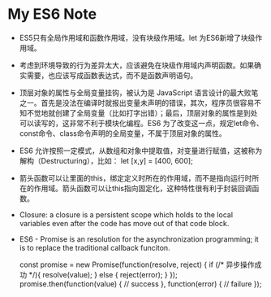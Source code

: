 # My ES6 Note
* ES5只有全局作用域和函数作用域，没有块级作用域。let 为ES6新增了块级作用域。
* 考虑到环境导致的行为差异太大，应该避免在块级作用域内声明函数。如果确实需要，也应该写成函数表达式，而不是函数声明语句。
* 顶层对象的属性与全局变量挂钩，被认为是 JavaScript 语言设计的最大败笔之一。首先是没法在编译时就报出变量未声明的错误，其次，程序员很容易不知不觉地就创建了全局变量（比如打字出错）；最后，顶层对象的属性是到处可以读写的，这非常不利于模块化编程。ES6 为了改变这一点，规定let命令、const命令、class命令声明的全局变量，不属于顶层对象的属性。
* ES6 允许按照一定模式，从数组和对象中提取值，对变量进行赋值，这被称为解构（Destructuring），比如： let [x,y] = [400, 600];
* 箭头函数可以让里面的this，绑定定义时所在的作用域，而不是指向运行时所在的作用域。箭头函数可以让this指向固定化，这种特性很有利于封装回调函数。
* Closure: a closure is a persistent scope which holds to the local variables even after the code has move out of that code block.
* ES6 - Promise is an resolution for the asynchronization programming; it is to replace the traditional callback funciton.

    const promise = new Promise(function(resolve, reject) { if (/* 异步操作成功 */){ resolve(value); } else { reject(error); } });
    promise.then(function(value) { // success }, function(error) { // failure });
